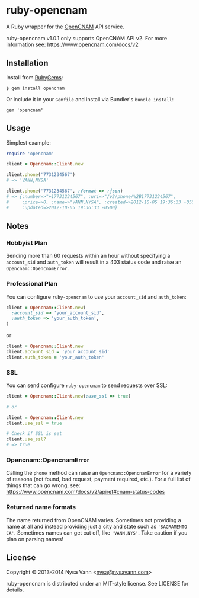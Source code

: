 # ruby-opencnam

A Ruby wrapper for the [OpenCNAM](http://www.opencnam.com/) API service.

ruby-opencnam v1.0.1 only supports OpenCNAM API v2. For more information see:
https://www.opencnam.com/docs/v2

## Installation

Install from [RubyGems](http://rubygems.org/):

```
$ gem install opencnam
```

Or include it in your `Gemfile` and install via Bundler's `bundle install`:

```
gem 'opencnam'
```

## Usage

Simplest example:

```ruby
require 'opencnam'

client = Opencnam::Client.new

client.phone('7731234567')
# => 'VANN,NYSA'

client.phone('7731234567', :format => :json)
# => {:number=>"+17731234567", :uri=>"/v2/phone/%2B17731234567",
#     :price=>0, :name=>"VANN,NYSA", :created=>2012-10-05 19:36:33 -0500,
#     :updated=>2012-10-05 19:36:33 -0500}
```

## Notes

### Hobbyist Plan
Sending more than 60 requests within an hour without specifying a `account_sid` and `auth_token` will result in a 403 status code and raise an `Opencnam::OpencnamError`.

### Professional Plan
You can configure `ruby-opencnam` to use your `account_sid` and `auth_token`:

```ruby
client = Opencnam::Client.new(
  :account_sid => 'your_account_sid',
  :auth_token => 'your_auth_token',
)
```

or

```ruby
client = Opencnam::Client.new
client.account_sid = 'your_account_sid'
client.auth_token = 'your_auth_token'
```

### SSL
You can send configure `ruby-opencnam` to send requests over SSL:

```ruby
client = Opencnam::Client.new(:use_ssl => true)

# or

client = Opencnam::Client.new
client.use_ssl = true

# Check if SSL is set
client.use_ssl?
# => true
```

### Opencnam::OpencnamError
Calling the `phone` method can raise an `Opencnam::OpencnamError` for a variety of reasons (not found, bad request, payment required, etc.). For a full list of things that can go wrong, see:
https://www.opencnam.com/docs/v2/apiref#cnam-status-codes

### Returned name formats
The name returned from OpenCNAM varies. Sometimes not providing a name at all and instead providing just a city and state such as `'SACRAMENTO CA'`. Sometimes names can get cut off, like `'VANN,NYS'`. Take caution if you plan on parsing names!

## License

Copyright &copy; 2013-2014 Nysa Vann <<nysa@nysavann.com>>

ruby-opencnam is distributed under an MIT-style license. See LICENSE for details.

